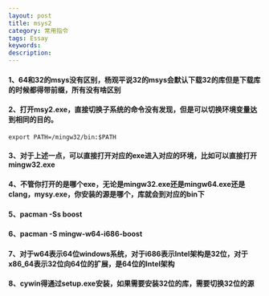 ```yaml
---
layout: post
title: msys2
category: 常用指令
tags: Essay
keywords: 
description: 
---
```


#### 1、64和32的msys没有区别，杨观平说32的msys会默认下载32的库但是下载库的时候都得带前缀，所有没有啥区别
#### 2、打开msy2.exe，直接切换子系统的命令没有发现，但是可以切换环境变量达到相同的目的。
```
export PATH=/mingw32/bin:$PATH
```
#### 3、对于上述一点，可以直接打开对应的exe进入对应的环境，比如可以直接打开mingw32.exe
#### 4、不管你打开的是哪个exe，无论是mingw32.exe还是mingw64.exe还是clang，mysy.exe，你安装的源是哪个，库就会到对应的bin下
#### 5、pacman -Ss boost
#### 6、pacman -S mingw-w64-i686-boost
#### 7、对于w64表示64位windows系统，对于i686表示Intel架构是32位，对于x86_64表示32位向64位的扩展，是64位的Intel架构
#### 8、cywin得通过setup.exe安装，如果需要安装32位的库，需要切换32位的源
